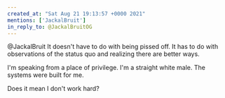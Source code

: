 ```yaml
---
created_at: "Sat Aug 21 19:13:57 +0000 2021"
mentions: ['JackalBruit']
in_reply_to: @JackalBruitOG
---
```


@JackalBruit It doesn't have to do with being pissed off. It has to do with observations of the status quo and realizing there are better ways.

I'm speaking from a place of privilege. I'm a straight white male. The systems were built for me. 

Does it mean I don't work hard?